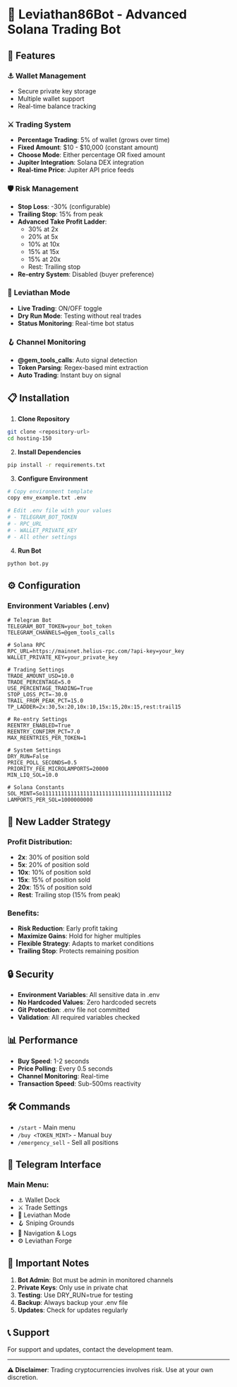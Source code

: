 # 🌊 Leviathan86Bot - Advanced Solana Trading Bot

## 🚀 Features

### ⚓ **Wallet Management**
- Secure private key storage
- Multiple wallet support
- Real-time balance tracking

### ⚔️ **Trading System**
- **Percentage Trading**: 5% of wallet (grows over time)
- **Fixed Amount**: $10 - $10,000 (constant amount)
- **Choose Mode**: Either percentage OR fixed amount
- **Jupiter Integration**: Solana DEX integration
- **Real-time Price**: Jupiter API price feeds

### 🛡️ **Risk Management**
- **Stop Loss**: -30% (configurable)
- **Trailing Stop**: 15% from peak
- **Advanced Take Profit Ladder**: 
  - 30% at 2x
  - 20% at 5x
  - 10% at 10x
  - 15% at 15x
  - 15% at 20x
  - Rest: Trailing stop
- **Re-entry System**: Disabled (buyer preference)

### 🌊 **Leviathan Mode**
- **Live Trading**: ON/OFF toggle
- **Dry Run Mode**: Testing without real trades
- **Status Monitoring**: Real-time bot status

### 🪝 **Channel Monitoring**
- **@gem_tools_calls**: Auto signal detection
- **Token Parsing**: Regex-based mint extraction
- **Auto Trading**: Instant buy on signal

## 📋 Installation

1. **Clone Repository**
```bash
git clone <repository-url>
cd hosting-150
```

2. **Install Dependencies**
```bash
pip install -r requirements.txt
```

3. **Configure Environment**
```bash
# Copy environment template
copy env_example.txt .env

# Edit .env file with your values
# - TELEGRAM_BOT_TOKEN
# - RPC_URL
# - WALLET_PRIVATE_KEY
# - All other settings
```

4. **Run Bot**
```bash
python bot.py
```

## ⚙️ Configuration

### Environment Variables (.env)
```env
# Telegram Bot
TELEGRAM_BOT_TOKEN=your_bot_token
TELEGRAM_CHANNELS=@gem_tools_calls

# Solana RPC
RPC_URL=https://mainnet.helius-rpc.com/?api-key=your_key
WALLET_PRIVATE_KEY=your_private_key

# Trading Settings
TRADE_AMOUNT_USD=10.0
TRADE_PERCENTAGE=5.0
USE_PERCENTAGE_TRADING=True
STOP_LOSS_PCT=-30.0
TRAIL_FROM_PEAK_PCT=15.0
TP_LADDER=2x:30,5x:20,10x:10,15x:15,20x:15,rest:trail15

# Re-entry Settings
REENTRY_ENABLED=True
REENTRY_CONFIRM_PCT=7.0
MAX_REENTRIES_PER_TOKEN=1

# System Settings
DRY_RUN=False
PRICE_POLL_SECONDS=0.5
PRIORITY_FEE_MICROLAMPORTS=20000
MIN_LIQ_SOL=10.0

# Solana Constants
SOL_MINT=So11111111111111111111111111111111111111112
LAMPORTS_PER_SOL=1000000000
```

## 🎯 **New Ladder Strategy**

### **Profit Distribution:**
- **2x**: 30% of position sold
- **5x**: 20% of position sold
- **10x**: 10% of position sold
- **15x**: 15% of position sold
- **20x**: 15% of position sold
- **Rest**: Trailing stop (15% from peak)

### **Benefits:**
- **Risk Reduction**: Early profit taking
- **Maximize Gains**: Hold for higher multiples
- **Flexible Strategy**: Adapts to market conditions
- **Trailing Stop**: Protects remaining position

## 🔒 Security

- **Environment Variables**: All sensitive data in .env
- **No Hardcoded Values**: Zero hardcoded secrets
- **Git Protection**: .env file not committed
- **Validation**: All required variables checked

## 📊 Performance

- **Buy Speed**: 1-2 seconds
- **Price Polling**: Every 0.5 seconds
- **Channel Monitoring**: Real-time
- **Transaction Speed**: Sub-500ms reactivity

## 🛠️ Commands

- `/start` - Main menu
- `/buy <TOKEN_MINT>` - Manual buy
- `/emergency_sell` - Sell all positions

## 📱 Telegram Interface

### **Main Menu:**
- ⚓ Wallet Dock
- ⚔️ Trade Settings
- 🌊 Leviathan Mode
- 🪝 Sniping Grounds
- 📜 Navigation & Logs
- ⚙️ Leviathan Forge

## 🚨 Important Notes

1. **Bot Admin**: Bot must be admin in monitored channels
2. **Private Keys**: Only use in private chat
3. **Testing**: Use DRY_RUN=true for testing
4. **Backup**: Always backup your .env file
5. **Updates**: Check for updates regularly

## 📞 Support

For support and updates, contact the development team.

---

**⚠️ Disclaimer**: Trading cryptocurrencies involves risk. Use at your own discretion.